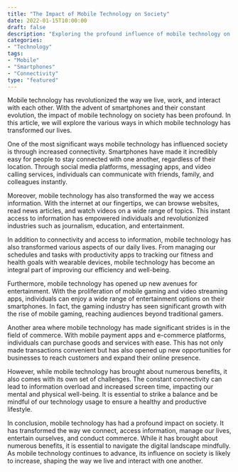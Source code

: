 ```yaml
--- 
title: "The Impact of Mobile Technology on Society" 
date: 2022-01-15T10:00:00 
draft: false 
description: "Exploring the profound influence of mobile technology on modern society." 
categories: 
- "Technology" 
tags: 
- "Mobile" 
- "Smartphones" 
- "Connectivity" 
type: "featured" 
--- 
```


Mobile technology has revolutionized the way we live, work, and interact with each other. With the advent of smartphones and their constant evolution, the impact of mobile technology on society has been profound. In this article, we will explore the various ways in which mobile technology has transformed our lives.

One of the most significant ways mobile technology has influenced society is through increased connectivity. Smartphones have made it incredibly easy for people to stay connected with one another, regardless of their location. Through social media platforms, messaging apps, and video calling services, individuals can communicate with friends, family, and colleagues instantly.

Moreover, mobile technology has also transformed the way we access information. With the internet at our fingertips, we can browse websites, read news articles, and watch videos on a wide range of topics. This instant access to information has empowered individuals and revolutionized industries such as journalism, education, and entertainment.

In addition to connectivity and access to information, mobile technology has also transformed various aspects of our daily lives. From managing our schedules and tasks with productivity apps to tracking our fitness and health goals with wearable devices, mobile technology has become an integral part of improving our efficiency and well-being.

Furthermore, mobile technology has opened up new avenues for entertainment. With the proliferation of mobile gaming and video streaming apps, individuals can enjoy a wide range of entertainment options on their smartphones. In fact, the gaming industry has seen significant growth with the rise of mobile gaming, reaching audiences beyond traditional gamers.

Another area where mobile technology has made significant strides is in the field of commerce. With mobile payment apps and e-commerce platforms, individuals can purchase goods and services with ease. This has not only made transactions convenient but has also opened up new opportunities for businesses to reach customers and expand their online presence.

However, while mobile technology has brought about numerous benefits, it also comes with its own set of challenges. The constant connectivity can lead to information overload and increased screen time, impacting our mental and physical well-being. It is essential to strike a balance and be mindful of our technology usage to ensure a healthy and productive lifestyle.

In conclusion, mobile technology has had a profound impact on society. It has transformed the way we connect, access information, manage our lives, entertain ourselves, and conduct commerce. While it has brought about numerous benefits, it is essential to navigate the digital landscape mindfully. As mobile technology continues to advance, its influence on society is likely to increase, shaping the way we live and interact with one another.
